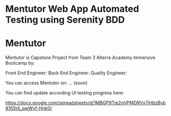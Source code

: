 # Mentutor Web App Automated Testing using Serenity BDD

# Mentutor

Mentutor is Capstone Project from Team 3 Alterra Academy Immersive Bootcamp by:

Front End Engineer:
Back End Engineer:
Quality Engineer:

You can access Mentutor on: ... (soon)

You can find update according UI testing progress here:

https://docs.google.com/spreadsheets/d/1MBGP9Tie2qVPMDRVx7iHbzBvbA1fi5t4_qwWyf-Hnk0/

